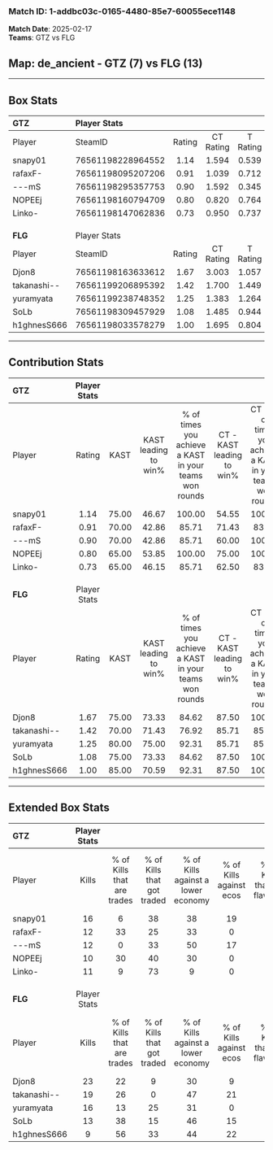 ### Match ID: 1-addbc03c-0165-4480-85e7-60055ece1148  
**Match Date**: 2025-02-17  
**Teams**: GTZ vs FLG  

## **Map**: de_ancient - GTZ (7) vs FLG (13)  
---  

## Box Stats  

| **GTZ**     | Player Stats      |        |           |          |       |       |       |         |        |      |     |
| :- | :- | :-: | :-: | :-: | :-: | :-: | :-: | :-: | :-: | :-: | :-: |
| Player      | SteamID           | Rating | CT Rating | T Rating | KAST  |  ADR  | Kills | Assists | Deaths | K/D  | HS% |
| snapy01     | 76561198228964552 |  1.14  |   1.594   |  0.539   | 75.00 | 92.4  |  16   |    5    |   18   | 0.89 | 62  |
| rafaxF-     | 76561198095207206 |  0.91  |   1.039   |  0.712   | 70.00 | 52.8  |  12   |    4    |   14   | 0.86 | 33  |
| ---mS       | 76561198295357753 |  0.90  |   1.592   |  0.345   | 70.00 | 72.5  |  12   |    6    |   17   | 0.71 | 75  |
| NOPEEj      | 76561198160794709 |  0.80  |   0.820   |  0.764   | 65.00 | 53.3  |  10   |    1    |   13   | 0.77 | 50  |
| Linko-      | 76561198147062836 |  0.73  |   0.950   |  0.737   | 65.00 | 65.4  |  11   |    3    |   19   | 0.58 | 81  |
|             |                   |        |           |          |       |       |       |         |        |      |     |
|             |                   |        |           |          |       |       |       |         |        |      |     |
|             |                   |        |           |          |       |       |       |         |        |      |     |
| **FLG**     | Player Stats      |        |           |          |       |       |       |         |        |      |     |
| Player      | SteamID           | Rating | CT Rating | T Rating | KAST  |  ADR  | Kills | Assists | Deaths | K/D  | HS% |
| Djon8       | 76561198163633612 |  1.67  |   3.003   |  1.057   | 75.00 | 125.1 |  23   |    8    |   14   | 1.64 | 47  |
| takanashi-- | 76561199206895392 |  1.42  |   1.700   |  1.449   | 70.00 | 92.1  |  19   |    4    |   11   | 1.73 | 68  |
| yuramyata   | 76561199238748352 |  1.25  |   1.383   |  1.264   | 80.00 | 70.7  |  16   |    2    |   12   | 1.33 | 43  |
| SoLb        | 76561198309457929 |  1.08  |   1.485   |  0.944   | 75.00 | 60.1  |  13   |    2    |   11   | 1.18 | 38  |
| h1ghnesS666 | 76561198033578279 |  1.00  |   1.695   |  0.804   | 85.00 | 75.4  |   9   |   12    |   14   | 0.64 | 55  |
---  

## Contribution Stats  

| **GTZ**     | Player Stats |       |                      |                                                        |                           |                                                             |                          |                                                            |
| :- | :-: | :-: | :-: | :-: | :-: | :-: | :-: | :-: |
| Player      |    Rating    | KAST  | KAST leading to win% | % of times you achieve a KAST in your teams won rounds | CT - KAST leading to win% | CT - % of times you achieve a KAST in your teams won rounds | T - KAST leading to win% | T - % of times you achieve a KAST in your teams won rounds |
| snapy01     |     1.14     | 75.00 |        46.67         |                         100.00                         |           54.55           |                           100.00                            |          25.00           |                           100.00                           |
| rafaxF-     |     0.91     | 70.00 |        42.86         |                         85.71                          |           71.43           |                            83.33                            |          14.29           |                           100.00                           |
| ---mS       |     0.90     | 70.00 |        42.86         |                         85.71                          |           60.00           |                           100.00                            |           0.00           |                            0.00                            |
| NOPEEj      |     0.80     | 65.00 |        53.85         |                         100.00                         |           75.00           |                           100.00                            |          20.00           |                           100.00                           |
| Linko-      |     0.73     | 65.00 |        46.15         |                         85.71                          |           62.50           |                            83.33                            |          20.00           |                           100.00                           |
|             |              |       |                      |                                                        |                           |                                                             |                          |                                                            |
|             |              |       |                      |                                                        |                           |                                                             |                          |                                                            |
|             |              |       |                      |                                                        |                           |                                                             |                          |                                                            |
| **FLG**     | Player Stats |       |                      |                                                        |                           |                                                             |                          |                                                            |
| Player      |    Rating    | KAST  | KAST leading to win% | % of times you achieve a KAST in your teams won rounds | CT - KAST leading to win% | CT - % of times you achieve a KAST in your teams won rounds | T - KAST leading to win% | T - % of times you achieve a KAST in your teams won rounds |
| Djon8       |     1.67     | 75.00 |        73.33         |                         84.62                          |           87.50           |                           100.00                            |          57.14           |                           66.67                            |
| takanashi-- |     1.42     | 70.00 |        71.43         |                         76.92                          |           85.71           |                            85.71                            |          57.14           |                           66.67                            |
| yuramyata   |     1.25     | 80.00 |        75.00         |                         92.31                          |           85.71           |                            85.71                            |          66.67           |                           100.00                           |
| SoLb        |     1.08     | 75.00 |        73.33         |                         84.62                          |           87.50           |                           100.00                            |          57.14           |                           66.67                            |
| h1ghnesS666 |     1.00     | 85.00 |        70.59         |                         92.31                          |           87.50           |                           100.00                            |          55.56           |                           83.33                            |
---  

## Extended Box Stats  

| **GTZ**     | Player Stats |                            |                            |                                    |                         |                              |                                 |        |                             |                                     |                          |                               |                            |
| :- | :-: | :-: | :-: | :-: | :-: | :-: | :-: | :-: | :-: | :-: | :-: | :-: | :-: |
| Player      |    Kills     | % of Kills that are trades | % of Kills that got traded | % of Kills against a lower economy | % of Kills against ecos | % of Kills that are flawless | % of Kills that are close duels | Deaths | % of Deaths that get traded | % of Deaths against a lower economy | % of Deaths against ecos | % of Deaths that are flawless | % of Deaths that are close |
| snapy01     |      16      |             6              |             38             |                 38                 |           19            |              63              |                0                |   18   |              6              |                 17                  |            0             |              78               |             6              |
| rafaxF-     |      12      |             33             |             25             |                 33                 |            0            |              67              |               25                |   14   |              7              |                 29                  |            0             |              79               |             0              |
| ---mS       |      12      |             0              |             33             |                 50                 |           17            |              75              |                8                |   17   |             24              |                 18                  |            0             |              35               |             12             |
| NOPEEj      |      10      |             30             |             40             |                 30                 |            0            |              70              |                0                |   13   |              8              |                 15                  |            0             |              85               |             0              |
| Linko-      |      11      |             9              |             73             |                 9                  |            0            |              73              |                0                |   19   |             26              |                 21                  |            0             |              89               |             0              |
|             |              |                            |                            |                                    |                         |                              |                                 |        |                             |                                     |                          |                               |                            |
|             |              |                            |                            |                                    |                         |                              |                                 |        |                             |                                     |                          |                               |                            |
|             |              |                            |                            |                                    |                         |                              |                                 |        |                             |                                     |                          |                               |                            |
| **FLG**     | Player Stats |                            |                            |                                    |                         |                              |                                 |        |                             |                                     |                          |                               |                            |
| Player      |    Kills     | % of Kills that are trades | % of Kills that got traded | % of Kills against a lower economy | % of Kills against ecos | % of Kills that are flawless | % of Kills that are close duels | Deaths | % of Deaths that get traded | % of Deaths against a lower economy | % of Deaths against ecos | % of Deaths that are flawless | % of Deaths that are close |
| Djon8       |      23      |             22             |             9              |                 30                 |            9            |              65              |                4                |   14   |             43              |                 36                  |            7             |              64               |             7              |
| takanashi-- |      19      |             26             |             0              |                 47                 |           21            |              68              |               11                |   11   |             45              |                 27                  |            0             |              73               |             9              |
| yuramyata   |      16      |             13             |             25             |                 31                 |            0            |              75              |                0                |   12   |             33              |                 50                  |            0             |              100              |             0              |
| SoLb        |      13      |             38             |             15             |                 46                 |           15            |              69              |                0                |   11   |             27              |                 27                  |            9             |              82               |             0              |
| h1ghnesS666 |      9       |             56             |             33             |                 44                 |           22            |              78              |                0                |   14   |             43              |                 29                  |            7             |              36               |             14             |
